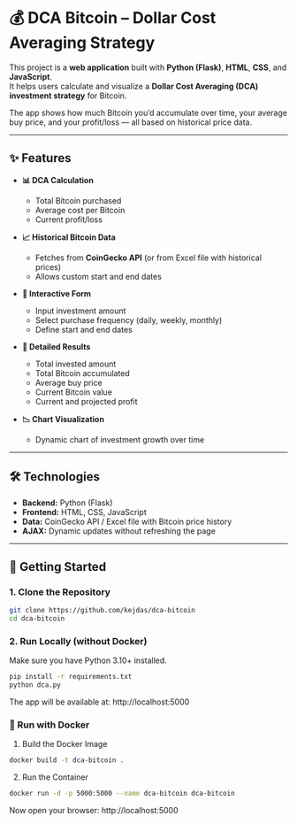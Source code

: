 # 💰 DCA Bitcoin – Dollar Cost Averaging Strategy

This project is a **web application** built with **Python (Flask)**, **HTML**, **CSS**, and **JavaScript**.  
It helps users calculate and visualize a **Dollar Cost Averaging (DCA) investment strategy** for Bitcoin.  

The app shows how much Bitcoin you’d accumulate over time, your average buy price, and your profit/loss — all based on historical price data.

---

## ✨ Features

- **📊 DCA Calculation**  
  - Total Bitcoin purchased  
  - Average cost per Bitcoin  
  - Current profit/loss  

- **📈 Historical Bitcoin Data**  
  - Fetches from **CoinGecko API** (or from Excel file with historical prices)  
  - Allows custom start and end dates  

- **📝 Interactive Form**  
  - Input investment amount  
  - Select purchase frequency (daily, weekly, monthly)  
  - Define start and end dates  

- **📑 Detailed Results**  
  - Total invested amount  
  - Total Bitcoin accumulated  
  - Average buy price  
  - Current Bitcoin value  
  - Current and projected profit  

- **📉 Chart Visualization**  
  - Dynamic chart of investment growth over time  

---

## 🛠️ Technologies

- **Backend:** Python (Flask)  
- **Frontend:** HTML, CSS, JavaScript  
- **Data:** CoinGecko API / Excel file with Bitcoin price history  
- **AJAX:** Dynamic updates without refreshing the page  

---

## 🚀 Getting Started

### 1. Clone the Repository

```bash
git clone https://github.com/kejdas/dca-bitcoin
cd dca-bitcoin
```

### 2. Run Locally (without Docker)
Make sure you have Python 3.10+ installed.

```bash
pip install -r requirements.txt
python dca.py
```

The app will be available at:
http://localhost:5000

### 🐳 Run with Docker
1. Build the Docker Image
```bash
docker build -t dca-bitcoin .
```

2. Run the Container
```bash
docker run -d -p 5000:5000 --name dca-bitcoin dca-bitcoin
```

Now open your browser:
http://localhost:5000

